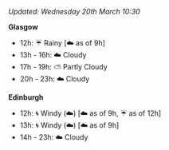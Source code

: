 *Updated: Wednesday 20th March 10:30*

**Glasgow**

* 12h: :umbrella: Rainy [:cloud: as of 9h]
* 13h - 16h: :cloud: Cloudy
* 17h - 19h: :partly_sunny: Partly Cloudy
* 20h - 23h: :cloud: Cloudy

**Edinburgh**

* 12h: :cyclone: Windy (:cloud:) [:cloud: as of 9h, :umbrella: as of 12h]
* 13h: :cyclone: Windy (:cloud:) [:cloud: as of 9h]
* 14h - 23h: :cloud: Cloudy
